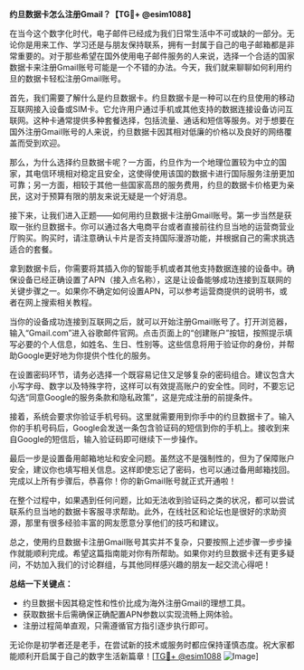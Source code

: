 **约旦数据卡怎么注册Gmail？【TG💪+ @esim1088】**

在当今这个数字化时代，电子邮件已经成为我们日常生活中不可或缺的一部分。无论你是用来工作、学习还是与朋友保持联系，拥有一封属于自己的电子邮箱都是非常重要的。对于那些希望在国外使用电子邮件服务的人来说，选择一个合适的国家数据卡来注册Gmail账号可能是一个不错的办法。今天，我们就来聊聊如何利用约旦的数据卡轻松注册Gmail账号。

首先，我们需要了解什么是约旦数据卡。约旦数据卡是一种可以在约旦使用的移动互联网接入设备或SIM卡。它允许用户通过手机或其他支持的数据连接设备访问互联网。这种卡通常提供多种套餐选择，包括流量、通话和短信等服务。对于想要在国外注册Gmail账号的人来说，约旦数据卡因其相对低廉的价格以及良好的网络覆盖而受到欢迎。

那么，为什么选择约旦数据卡呢？一方面，约旦作为一个地理位置较为中立的国家，其电信环境相对稳定且安全，这使得使用该国的数据卡进行国际服务注册更加可靠；另一方面，相较于其他一些国家高昂的服务费用，约旦的数据卡价格更为亲民，这对于预算有限的朋友来说无疑是一个好消息。

接下来，让我们进入正题——如何用约旦数据卡注册Gmail账号。第一步当然是获取一张约旦数据卡。你可以通过各大电商平台或者直接前往约旦当地的运营商营业厅购买。购买时，请注意确认卡片是否支持国际漫游功能，并根据自己的需求挑选适合的套餐。

拿到数据卡后，你需要将其插入你的智能手机或者其他支持数据连接的设备中。确保设备已经正确设置了APN（接入点名称），这是让设备能够成功连接到互联网的关键步骤之一。如果你不确定如何设置APN，可以参考运营商提供的说明书，或者在网上搜索相关教程。

当你的设备成功连接到互联网之后，就可以开始注册Gmail账号了。打开浏览器，输入“Gmail.com”进入谷歌邮件官网。点击页面上的“创建账户”按钮，按照提示填写必要的个人信息，如姓名、生日、性别等。这些信息将用于验证你的身份，并帮助Google更好地为你提供个性化的服务。

在设置密码环节，请务必选择一个既容易记住又足够复杂的密码组合。建议包含大小写字母、数字以及特殊字符，这样可以有效提高账户的安全性。同时，不要忘记勾选“同意Google的服务条款和隐私政策”，这是完成注册的前提条件。

接着，系统会要求你验证手机号码。这里就需要用到你手中的约旦数据卡了。输入你的手机号码后，Google会发送一条包含验证码的短信到你的手机上。接收到来自Google的短信后，输入验证码即可继续下一步操作。

最后一步是设置备用邮箱地址和安全问题。虽然这不是强制性的，但为了保障账户安全，建议你也填写相关信息。这样即使忘记了密码，也可以通过备用邮箱找回。完成以上所有步骤后，恭喜你！你的新Gmail账号就正式开通啦！

在整个过程中，如果遇到任何问题，比如无法收到验证码之类的状况，都可以尝试联系约旦当地的数据卡客服寻求帮助。此外，在线社区和论坛也是很好的求助资源，那里有很多经验丰富的网友愿意分享他们的技巧和建议。

总之，使用约旦数据卡注册Gmail账号其实并不复杂，只要按照上述步骤一步步操作就能顺利完成。希望这篇指南能对你有所帮助。如果你对约旦数据卡还有更多疑问，不妨加入我们的讨论群组，与其他同样感兴趣的朋友一起交流心得吧！

**总结一下关键点：**
- 约旦数据卡因其稳定性和性价比成为海外注册Gmail的理想工具。
- 获取数据卡后需确保正确配置APN参数以实现流畅上网体验。
- 注册过程简单直观，只需遵循官方指引逐步执行即可。

无论你是初学者还是老手，在尝试新的技术或服务时都应保持谨慎态度。祝大家都能顺利开启属于自己的数字生活新篇章！[[TG💪+ @esim1088](https://t.me/s/esim1088) ![Image](https://i.postimg.cc/4NQfJmqS/Snipaste-2025-05-13-00-14-12.png)]